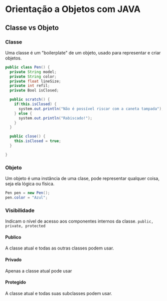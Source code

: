# Orientação a Objetos com JAVA

## Classe vs Objeto

### Classe

Uma classe é um "boilerplate" de um objeto, usado para representar e criar objetos.

```Java
public class Pen() {
  private String model;
  private String color;
  private float lineSize;
  private int refil;
  private Bool isClosed;

  public scratch() {
    if(this.isClosed) {
      system.out.println("Não é possível riscar com a caneta tampada");
    } else {
      system.out.println("Rabiscado!");
    }
  }

  public close() {
    this.isClosed = true;
  }

}
```

### Objeto

Um objeto é uma instância de uma clase, pode representar qualquer coisa, seja ela lógica ou física.

```Java
Pen pen = new Pen();
pen.color = "Azul";
```

### Visibilidade

Indicam o nível de acesso aos componentes internos da classe.
`public, private, protected`

#### Publico

A classe atual e todas as outras classes podem usar.

#### Privado

Apenas a classe atual pode usar

#### Protegido

A classe atual e todas suas subclasses podem usar.

